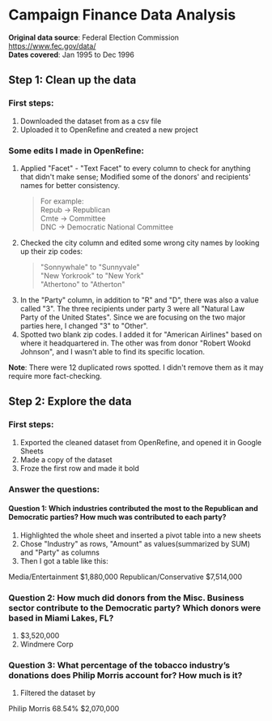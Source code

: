 # Campaign Finance Data Analysis
**Original data source**: Federal Election Commission https://www.fec.gov/data/ <br>
**Dates covered**: Jan 1995 to Dec 1996

## Step 1: Clean up the data

### First steps:
1. Downloaded the dataset from as a csv file
2. Uploaded it to OpenRefine and created a new project

### Some edits I made in OpenRefine:
1. Applied  "Facet" - "Text Facet" to every column to check for anything that didn't make sense; Modified some of the donors' and recipients' names for better consistency.<br>
   > For example: <br>
   Repub → Republican <br>
   Cmte → Committee <br>
   DNC → Democratic National Committee <br>
2. Checked the city column and edited some wrong city names by looking up their zip codes:
   > "Sonnywhale" to "Sunnyvale" <br>
   "New Yorkrook" to "New York" <br>
   "Athertono" to "Atherton" <br>
3. In the "Party" column, in addition to "R" and "D", there was also a value called "3". The three recipients under party 3 were all "Natural Law Party of the United States". Since we are focusing on the two major parties here, I changed "3" to "Other". <br>
4. Spotted two blank zip codes. I added it for "American Airlines" based on where it headquartered in. The other was from donor "Robert Wookd Johnson", and I wasn't able to find its specific location. 

**Note**: There were 12 duplicated rows spotted. I didn't remove them as it may require more fact-checking. 


## Step 2: Explore the data
### First steps:
1. Exported the cleaned dataset from OpenRefine, and opened it in Google Sheets
2. Made a copy of the dataset
3. Froze the first row and made it bold

### Answer the questions:
#### Question 1: Which industries contributed the most to the Republican and Democratic parties? How much was contributed to each party? 
1. Highlighted the whole sheet and inserted a pivot table into a new sheets
2. Chose "Industry" as rows, "Amount" as values(summarized by SUM) and "Party" as columns
3. Then I got a table like this:


Media/Entertainment			$1,880,000
Republican/Conservative	$7,514,000																					

### Question 2: How much did donors from the Misc. Business sector contribute to the Democratic party? Which donors were based in Miami Lakes, FL? 
1. $3,520,000
2. Windmere Corp

### Question 3: What percentage of the tobacco industry’s donations does Philip Morris account for? How much is it? 
1. Filtered the dataset by 


Philip Morris	68.54%	$2,070,000																							




